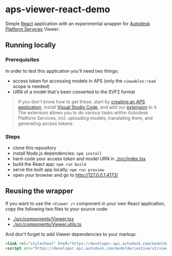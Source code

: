 # aps-viewer-react-demo

Simple [React](https://reactjs.org) application with an experimental wrapper for [Autodesk Platform Services](https://aps.autodesk.com) Viewer.

## Running locally

### Prerequisites

In order to test this application you'll need two things:

- access token for accessing models in APS (only the `viewables:read` scope is needed)
- URN of a model that's been converted to the SVF2 format

> If you don't know how to get these, start by [creating an APS application](https://aps.autodesk.com/en/docs/oauth/v2/tutorials/create-app/),
> install [Visual Studio Code](https://code.visualstudio.com/), and add our [extension](https://marketplace.visualstudio.com/items?itemName=petrbroz.vscode-forge-tools)
> to it. The extension allows you to do various tasks within Autodesk Platform Services, incl. uploading models, translating them, and generating access tokens.

### Steps

- clone this repository
- install Node.js dependencies: `npm install`
- hard-code your access token and model URN in [./src/index.tsx](./src/index.tsx#L6-L7)
- build the React app: `npm run build`
- serve the built app locally: `npm run preview`
- open your browser and go to http://127.0.0.1:4173/

## Reusing the wrapper

If you want to use the `<Viewer />` component in your own React application, copy the following two files to your source code:

- [./src/components/Viewer.tsx](./src/components/Viewer.tsx)
- [./src/components/Viewer.utils.ts](./src/components/Viewer.utils.ts)

And don't forget to add Viewer dependencies to your markup:

```html
<link rel="stylesheet" href="https://developer.api.autodesk.com/modelderivative/v2/viewers/7.*/style.css">
<script src="https://developer.api.autodesk.com/modelderivative/v2/viewers/7.*/viewer3D.js"></script>
```